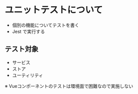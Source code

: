 # ユニットテストについて

- 個別の機能についてテストを書く
- Jest で実行する

## テスト対象

- サービス
- ストア
- ユーティリティ

※ Vueコンポーネントのテストは環境面で困難なので実施しない
